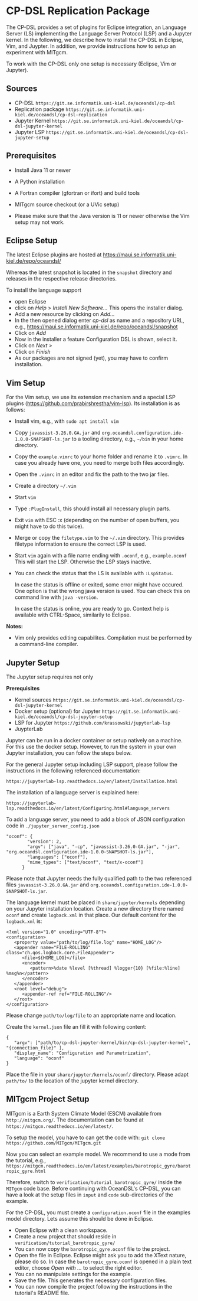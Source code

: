 # CP-DSL Replication Package

The CP-DSL provides a set of plugins for Eclipse integration,
an Language Server (LS) implementing the Language Server Protocol (LSP)
and a Jupyter kernel. In the following, we describe how to install
the CP-DSL in Eclipse, Vim, and Juypter. In addition, we provide 
instructions how to setup an experiment with MITgcm.

To work with the CP-DSL only one setup is necessary (Eclipse, Vim or Jupyter).

## Sources

- CP-DSL  `https://git.se.informatik.uni-kiel.de/oceandsl/cp-dsl`
- Replication package `https://git.se.informatik.uni-kiel.de/oceandsl/cp-dsl-replication`
- Jupyter Kernel `https://git.se.informatik.uni-kiel.de/oceandsl/cp-dsl-jupyter-kernel`
- Jupyter LSP `https://git.se.informatik.uni-kiel.de/oceandsl/cp-dsl-jupyter-setup`

## Prerequisites

- Install Java 11 or newer
- A Python installation
- A Fortran compiler (gfortran or ifort) and build tools
- MITgcm source checkout (or a UVic setup)

- Please make sure that the Java version is 11 or newer otherwise the Vim
  setup may not work.

## Eclipse Setup

The latest Eclipse plugins are hosted at
https://maui.se.informatik.uni-kiel.de/repo/oceandsl/

Whereas the latest snapshot is located in the `snapshot` directory and
releases in the respective release directories.

To install the language support
- open Eclipse
- click on *Help* > *Install New Software...*
  This opens the installer dialog.
- Add a new resource by clicking on *Add...*
- In the then opened dialog enter *cp-dsl* as name and a repository
  URL, e.g., https://maui.se.informatik.uni-kiel.de/repo/oceandsl/snapshot
- Click on *Add*
- Now in the installer a feature Configuration DSL is shown, select it.
- Click on *Next >*
- Click on *Finish*
- As our packages are not signed (yet), you may have to confirm installation.

## Vim Setup

For the Vim setup, we use its extension mechanism and a special LSP
plugins (https://github.com/prabirshrestha/vim-lsp).
Its installation is as follows:
- Install vim, e.g., with `sudo apt install vim`
- Copy `javassist-3.26.0.GA.jar` and 
  `org.oceandsl.configuration.ide-1.0.0-SNAPSHOT-ls.jar` to a tooling
  directory, e.g., `~/bin` in your home directory.
- Copy the `example.vimrc` to your home folder and rename it to
  `.vimrc`. In case you already have one, you need to merge both
  files accordingly.
- Open the `.vimrc` in an editor and fix the path to the two jar files.
- Create a directory `~/.vim`
- Start `vim`
- Type `:PlugInstall`, this should install all necessary plugin parts.
- Exit `vim` with ESC :x (depending on the number of open buffers, you might
  have to do this twice).
- Merge or copy the `filetype.vim` to the `~/.vim` directory. This provides
  filetype information to ensure the correct LSP is used.
- Start `vim` again with a file name ending with `.oconf`, e.g., `example.oconf`
  This will start the LSP. Otherwise the LSP stays inactive.
- You can check the status that the LS is available with `:LspStatus`.
  
  In case the status is offline or exited, some error might have occured.
  One option is that the wrong java version is used. You can check this on
  command line with `java -version`.

  In case the status is online, you are ready to go. Context help is available
  with CTRL-Space, similarily to Eclipse. 

**Notes:**
- Vim only provides editing capabilites. Compilation must be performed
  by a command-line compiler.

## Jupyter Setup

The Jupyter setup requires not only

**Prerequisites**
- Kernel sources `https://git.se.informatik.uni-kiel.de/oceandsl/cp-dsl-jupyter-kernel`
- Docker setup (optional) for Jupyter `https://git.se.informatik.uni-kiel.de/oceandsl/cp-dsl-jupyter-setup`
- LSP for Jupyter `https://github.com/krassowski/jupyterlab-lsp`
- JuypterLab

Jupyter can be run in a docker container or setup natively on a machine.
For this use the docker setup. However, to run the system in your own
Jupyter installation, you can follow the steps below.

For the general Jupyter setup including LSP support, please follow
the instructions in the following referenced documentation:

`https://jupyterlab-lsp.readthedocs.io/en/latest/Installation.html`

The installation of a language server is explained here:

`https://jupyterlab-lsp.readthedocs.io/en/latest/Configuring.html#language_servers`

To add a language server, you need to add a block of JSON configuration
code in `./jupyter_server_config.json`

```
"oconf": {
        "version": 2,
        "argv": ["java", "-cp", "javassist-3.26.0-GA.jar", "-jar", "org.oceandsl.configuration.ide-1.0.0-SNAPSHOT-ls.jar"],
        "languages": ["oconf"],
        "mime_types": ["text/oconf", "text/x-oconf"]
      }
```

Please note that Jupyter needs the fully qualified path to the two
referenced files `javassist-3.26.0.GA.jar` and 
`org.oceandsl.configuration.ide-1.0.0-SNAPSHOT-ls.jar`.

The language kernel must be placed in `share/jupyter/kernels` depending
on your Jupyter installation location. Create a new directory there
named `oconf` and create `logback.xml` in that place. Our default
content for the `logback.xml` is:

```
<?xml version="1.0" encoding="UTF-8"?>
<configuration>
   <property value="path/to/log/file.log" name="HOME_LOG"/>
   <appender name="FILE-ROLLING" class="ch.qos.logback.core.FileAppender">
      <file>${HOME_LOG}</file>
      <encoder>
         <pattern>%date %level [%thread] %logger{10} [%file:%line] %msg%n</pattern>
      </encoder>
   </appender>
   <root level="debug">
      <appender-ref ref="FILE-ROLLING"/>
   </root>
</configuration>
```

Please change `path/to/log/file` to an appropriate name and location.

Create the `kernel.json` file an fill it with following content:
```
{
   "argv": ["path/to/cp-dsl-jupyter-kernel/bin/cp-dsl-jupyter-kernel", "{connection_file}" ],
   "display_name": "Configuration and Parametrization",
   "language": "oconf"
}

```
Place the file in your `share/jupyter/kernels/oconf/` directory.
Please adapt `path/to/` to the location of the jupyter kernel directory.

## MITgcm Project Setup

MITgcm is a Earth System Climate Model (ESCM) available from 
`http://mitgcm.org/`. The documentation can be found at 
`https://mitgcm.readthedocs.io/en/latest/`.

To setup the model, you have to can get the code with:
`git clone https://github.com/MITgcm/MITgcm.git` 

Now you can select an example model. We recommend to use a mode from
the tutorial, e.g.,
`https://mitgcm.readthedocs.io/en/latest/examples/barotropic_gyre/barotropic_gyre.html`

Therefore, switch to `verification/tutorial_barotropic_gyre/` inside the
`MITgcm` code base.
Before continuing with OceanDSL's CP-DSL, you can have a look at the
setup files in `input` and `code` sub-directories of the example.

For the CP-DSL, you must create a `configuration.oconf` file in the
examples model directory. Lets assume this should be done in Eclipse.

- Open Eclipse with a clean workspace.
- Create a new project that should reside in
  `verification/tutorial_barotropic_gyre/`
- You can now copy the `barotropic_gyre.oconf` file to the project.
- Open the file in Eclipse. Eclipse might ask you to add the XText
  nature, please do so. In case the `barotropic_gyre.oconf` is opened
  in a plain text editor, choose *Open with ...* to select the right
  editor.
- You can no manipulate settings for the example.
- Save the file. This generates the necessary configuration files.
- You can now compile the project following the instructions in the
  tutorial's README file.
